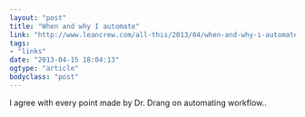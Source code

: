 ```yaml
---
layout: "post"
title: "When and why I automate"
link: "http://www.leancrew.com/all-this/2013/04/when-and-why-i-automate/"
tags: 
- "links"
date: "2013-04-15 18:04:13"
ogtype: "article"
bodyclass: "post"
---
```


I agree with every point made by Dr. Drang on automating workflow..